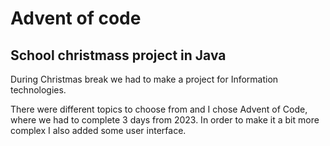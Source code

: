 # Advent of code
## School christmass project in Java
During Christmas break we had to make a project for Information technologies. 

There were different topics to choose from and I chose Advent of Code, where we had to complete 3 days from 2023.
In order to make it a bit more complex I also added some user interface.
